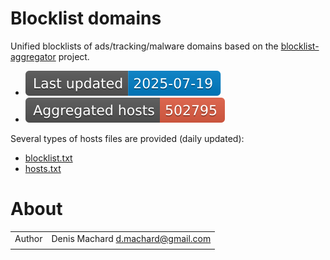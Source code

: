 # Blocklist domains

Unified blocklists of ads/tracking/malware domains based on the [blocklist-aggregator](https://github.com/dmachard/blocklist-aggregator) project.

* ![today](https://raw.githubusercontent.com/dmachard/blocklist-domains/data/badge_date.svg)
* ![total](https://raw.githubusercontent.com/dmachard/blocklist-domains/data/badge_total.svg)

Several types of hosts files are provided (daily updated):
- [blocklist.txt](https://github.com/dmachard/blocklist-domains/blob/data/blocklist.txt)
- [hosts.txt](https://github.com/dmachard/blocklist-domains/blob/data/hosts.txt)

# About

| | |
| ------------- | ------------- |
| Author | Denis Machard <d.machard@gmail.com> |
| | |